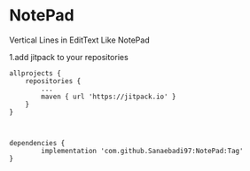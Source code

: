 # NotePad
Vertical Lines in EditText Like NotePad


1.add jitpack to your repositories

	allprojects {
		repositories {
			...
			maven { url 'https://jitpack.io' }
		}
	}
	
	
  
  	dependencies {
	        implementation 'com.github.Sanaebadi97:NotePad:Tag'
	}
